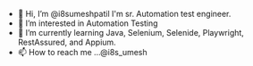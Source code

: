 - 👋 Hi, I’m @i8sumeshpatil I'm sr. Automation test engineer.
- 👀 I’m interested in Automation Testing
- 🌱 I’m currently learning Java, Selenium, Selenide, Playwright, RestAssured, and Appium.
- 📫 How to reach me ...@i8s_umesh

<!---
i8sumeshpatil/i8sumeshpatil is a ✨ special ✨ repository because its `README.md` (this file) appears on your GitHub profile.
You can click the Preview link to take a look at your changes.
--->
